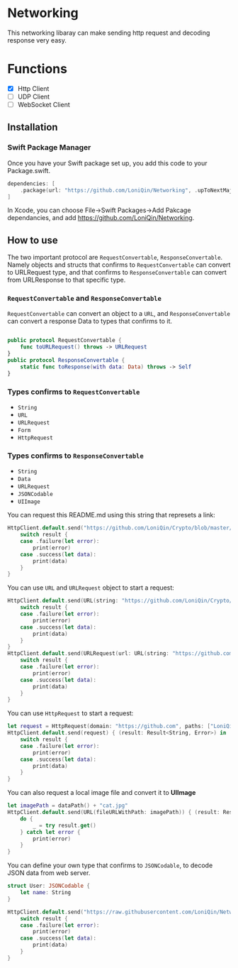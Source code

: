 # Networking

This networking libaray can make sending http request and decoding response very easy.

# Functions
- [x] Http Client
- [ ] UDP Client
- [ ] WebSocket Client

## Installation
### Swift Package Manager

Once you have your Swift package set up, you add this code to your Package.swift. 
```swift
dependencies: [
    .package(url: "https://github.com/LoniQin/Networking", .upToNextMajor(from: "1.0.0"))
]
```
 In Xcode, you can choose File->Swift Packages->Add Pakcage dependancies, and add https://github.com/LoniQin/Networking.
 
 ## How to use
 The two important protocol are `RequestConvertable`, `ResponseConvertable`. Namely objects and structs that confirms to `RequestConvertable` can convert to URLRequest type, and that confirms to `ResponseConvertable` can convert from URLResponse to that specific type. 
 ### `RequestConvertable` and `ResponseConvertable`
 `RequestConvertable` can convert an object to a `URL`, and `ResponseConvertable` can convert a response Data to types that confirms to it.
 ```swift
 
 public protocol RequestConvertable {
     func toURLRequest() throws -> URLRequest
 }
 public protocol ResponseConvertable {
     static func toResponse(with data: Data) throws -> Self
 }

 ```
 ### Types confirms to `RequestConvertable`
 * `String`
 * `URL`
 * `URLRequest`
 * `Form`
 * `HttpRequest`
 
 ### Types confirms to `ResponseConvertable`
 * `String`
 * `Data`
 * `URLRequest`
 * `JSONCodable`
 * `UIImage`
 
 You can request this README.md using this string that represets a link:
```swift
HttpClient.default.send("https://github.com/LoniQin/Crypto/blob/master/README.md") { (result: Result<Data, Error>) in
    switch result {
    case .failure(let error):
        print(error)
    case .success(let data):
        print(data)
    }
}
```

You can use `URL` and `URLRequest` object to start a request:
```swift
HttpClient.default.send(URL(string: "https://github.com/LoniQin/Crypto/blob/master/README.md")!) { (result: Result<Data, Error>) in
    switch result {
    case .failure(let error):
        print(error)
    case .success(let data):
        print(data)
    }
}
HttpClient.default.send(URLRequest(url: URL(string: "https://github.com/LoniQin/Crypto/blob/master/README.md")!)) { (result: Result<Data, Error>) in
    switch result {
    case .failure(let error):
        print(error)
    case .success(let data):
        print(data)
    }
}
```

You can use `HttpRequest` to start a request:
```swift
let request = HttpRequest(domain: "https://github.com", paths: ["LoniQin", "Crypto", "blob", "master", "README.md"], method: .get)
HttpClient.default.send(request) { (result: Result<String, Error>) in
    switch result {
    case .failure(let error):
        print(error)
    case .success(let data):
        print(data)
    }
}
```

You can also request a local image file and convert it to **UIImage**
```swift
let imagePath = dataPath() + "cat.jpg"
HttpClient.default.send(URL(fileURLWithPath: imagePath)) { (result: Result<UIImage, Error>) in
    do {
        _ = try result.get()
    } catch let error {
        print(error)
    }
}
```

You can define your own type that confirms to `JSONCodable`, to decode JSON data from web server.

```swift
struct User: JSONCodable {
    let name: String
}

HttpClient.default.send("https://raw.githubusercontent.com/LoniQin/Networking/master/Tests/data/mockUser.json") { (result: Result<User, Error>) in
    switch result {
    case .failure(let error):
        print(error)
    case .success(let data):
        print(data)
    }
}
```

